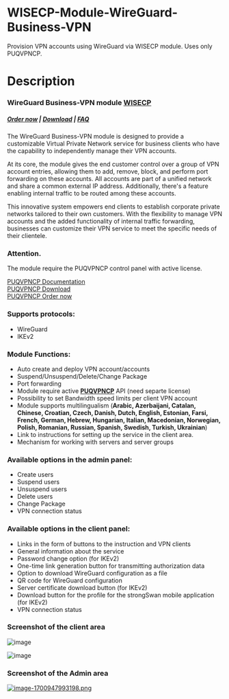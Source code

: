 # WISECP-Module-WireGuard-Business-VPN
Provision VPN accounts using WireGuard via WISECP module. Uses only PUQVPNCP.

# Description

### WireGuard Business-VPN module **[WISECP](https://puqcloud.com/link.php?id=78)** 

##### [Order now](https://puqcloud.com/index.php?rp=/store/wisecp-module-wireguard-business-vpn) | [Download](https://download.puqcloud.com/WISECP/Product/PUQ_WISECP-WireGuard-Business-VPN/) | [FAQ](https://faq.puqcloud.com/)

The WireGuard Business-VPN module is designed to provide a customizable Virtual Private Network service for business clients who have the capability to independently manage their VPN accounts.

At its core, the module gives the end customer control over a group of VPN account entries, allowing them to add, remove, block, and perform port forwarding on these accounts. All accounts are part of a unified network and share a common external IP address. Additionally, there's a feature enabling internal traffic to be routed among these accounts.

This innovative system empowers end clients to establish corporate private networks tailored to their own customers. With the flexibility to manage VPN accounts and the added functionality of internal traffic forwarding, businesses can customize their VPN service to meet the specific needs of their clientele.

### Attention.  
The module require the PUQVPNCP control panel with active license.   
  
[PUQVPNCP Documentation](https://doc.puq.info/books/puqvpncp/page/description)  
[PUQVPNCP Download](https://download.puqcloud.com/cp/puqvpncp/)  
[PUQVPNCP Order now](https://panel.puqcloud.com/index.php?rp=/store/puqvpn)  

### Supports protocols:

- WireGuard
- IKEv2

### Module Functions:

- Auto create and deploy VPN account/accounts
- Suspend/Unsuspend/Delete/Change Package
- Port forwarding
- Module require active **[PUQVPNCP](https://doc.puq.info/books/puqvpncp/page/description)** API (need separte license)
- Possibility to set Bandwidth speed limits per client VPN account
- Module supports multilingualism (**Arabic, Azerbaijani, Catalan, Chinese, Croatian, Czech, Danish, Dutch, English, Estonian, Farsi, French, German, Hebrew, Hungarian, Italian, Macedonian, Norwegian, Polish, Romanian, Russian, Spanish, Swedish, Turkish, Ukrainian**)
- Link to instructions for setting up the service in the client area.
- Mechanism for working with servers and server groups

### Available options in the admin panel:

- Create users
- Suspend users
- Unsuspend users
- Delete users
- Change Package
- VPN connection status

### Available options in the client panel:

- Links in the form of buttons to the instruction and VPN clients
- General information about the service
- Password change option (for IKEv2)
- One-time link generation button for transmitting authorization data
- Option to download WireGuard configuration as a file
- QR code for WireGuard configuration
- Server certificate download button (for IKEv2)
- Download button for the profile for the strongSwan mobile application (for IKEv2)
- VPN connection status

### Screenshot of the client area

![image](https://github.com/PUQ-sp-z-o-o/WISECP-Module-WireGuard-Business-VPN/assets/81689153/c85b9a96-2147-49f0-8298-381b61542570)

![image](https://github.com/PUQ-sp-z-o-o/WISECP-Module-WireGuard-Business-VPN/assets/81689153/71b768b7-92e4-4f66-b8ff-8e3c20cd3de2)

### Screenshot of the Admin area

[![image-1700947993198.png](https://doc.puq.info/uploads/images/gallery/2023-11/scaled-1680-/image-1700947993198.png)](https://doc.puq.info/uploads/images/gallery/2023-11/image-1700947993198.png)
